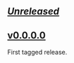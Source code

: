 ## [_Unreleased_](https://github.com/freckle/yesod-sql-session/compare/v__...main)

## [v0.0.0.0](https://github.com/freckle/yesod-sql-session/tree/v0.0.0.0)

First tagged release.
